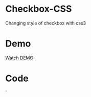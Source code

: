# Checkbox-CSS
Changing style of checkbox with css3

# Demo
[Watch DEMO](http://anton.temchenko.com.ua/dev/css-checkbox.html)

# Code
`<!DOCTYPE html>
<html>
	<head>
		<style>

			label {
			    position: relative;
			    font-size: 18px;
			    cursor: pointer;
			}

			input[type="checkbox"] {
			    -webkit-appearance: none;
			    -moz-appearance: none;
			    -ms-appearance: none;
			    -o-appearance: none;
			}

			input[type="checkbox"] + label:before {
			    content: '';
			    width: 15px;
			    height: 15px;
			    border-radius: 4px;
			    background: -webkit-linear-gradient(#D9E7F8, #81A9E0);
			    background: -moz-linear-gradient(#D9E7F8, #81A9E0);
			    background: -ms-linear-gradient(#D9E7F8, #81A9E0);
			    background: -o-linear-gradient(#D9E7F8, #81A9E0);
			    background: linear-gradient(#D9E7F8, #81A9E0);
			    border: 1px solid #888;
			    position: absolute;
			    left: -25px;
			    top: 1px;
			}

			input[type="checkbox"]:checked + label:before {
			  background: -webkit-linear-gradient(#E5FFE4, #3BEE3B);
			  background: -moz-linear-gradient(#E5FFE4, #3BEE3B);
			  background: -ms-linear-gradient(#E5FFE4, #3BEE3B);
			  background: -o-linear-gradient(#E5FFE4, #3BEE3B);
			  background: linear-gradient(#E5FFE4, #3BEE3B);
			}

			input[type="checkbox"] + label:after {
			    content: '';
			    display: none;
			    width: 4px;
			    height: 8px;
			    border: solid #3D6031;
			    border-width: 0 3px 3px 0;
			    -webkit-transform: rotate(45deg);
			    -moz-transform: rotate(45deg);
			    -ms-transform: rotate(45deg);
			    -o-transform: rotate(45deg);
			    transform: rotate(45deg);
			    position: absolute;
			    left: -20px;
			    top: 3px;
			}

			input[type="checkbox"]:checked + label:after {
			    display: block;
			}
		</style>
	</head>
	<body>
    <input id="1" type="checkbox"/>
    <label for="1">label 1</label>
	</body>
</html>`
